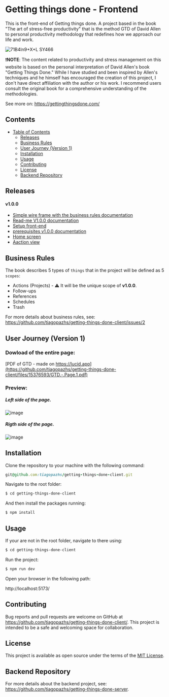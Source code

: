 # Getting things done - Frontend

This is the front-end of Getting things done.
A project based in the book "The art of stress-free productivity" that is the method GTD of David Allen to personal productivity methodology that redefines how we approach our life and work.

![71B4ln9+X+L _SY466_](https://github.com/tiagopazhs/getting-things-done-client/assets/81580990/20eb368c-dfc4-4163-8440-5a898d8869bc)


❗**NOTE**: The content related to productivity and stress management on this website is based on the personal interpretation of David Allen's book "Getting Things Done." While I have studied and been inspired by Allen's techniques and he himself has encouraged the creation of this project, I don't have direct affiliation with the author or his work. I recommend users consult the original book for a comprehensive understanding of the methodologies.

See more on: https://gettingthingsdone.com/


## Contents

- [Table of Contents](#table-of-contents)
  - [Releases](#releases)
  - [Business Rules](#business-rules)
  - [User Journey (Version 1)](#user-journey-version-1)
  - [Installation](#installation)
  - [Usage](#usage)
  - [Contributing](#contributing)
  - [License](#license)
  - [Backend Repository](#backend-repository)

## Releases

#### v1.0.0

- [Simple wire frame with the business rules documentation](https://github.com/tiagopazhs/getting-things-done-client/issues/3)
- [Read-me V1.0.0 documentation](https://github.com/tiagopazhs/getting-things-done-client/issues/6)
- [Setup front-end](https://github.com/tiagopazhs/getting-things-done-client/issues/5)
- [prerequisites v1.0.0 documentation](https://github.com/tiagopazhs/getting-things-done-client/issues/4)
- [Home screen](https://github.com/tiagopazhs/getting-things-done-client/issues/7)
- [Aaction view](https://github.com/tiagopazhs/getting-things-done-client/issues/8)

## Business Rules

The book describes 5 types of `things` that in the project will be defined as 5 `scopes`:
- Actions (Projects) - ⚠️ It will be the unique scope of **v1.0.0**.
- Follow-ups
- References
- Schedules
- Trash

For more details about business rules, see: https://github.com/tiagopazhs/getting-things-done-client/issues/2


## User Journey (Version 1)

### Dowload of the entire page:
[PDF of GTD - made on https://lucid.app](https://github.com/tiagopazhs/getting-things-done-client/files/15376593/GTD.-.Page.1.pdf)

### Preview:
##### Left side of the page.
![image](https://github.com/tiagopazhs/getting-things-done-client/assets/81580990/4496e1de-2bde-461c-8d1c-5f038ed65f21)


##### Rigth side of the page.
![image](https://github.com/tiagopazhs/getting-things-done-client/assets/81580990/f3cbd7ac-d4f6-4a62-a135-0234285b188e)

## Installation

Clone the repository to your machine with the following command:

```ruby
git@github.com:tiagopazhs/getting-things-done-client.git
```

Navigate to the root folder:

```bash
$ cd getting-things-done-client
```

And then install the packages running:

```bash
$ npm install
```

## Usage

If your are not in the root folder, navigate to there using:

```bash
$ cd getting-things-done-client
```

Run the project:

```bash
$ npm run dev
```

Open your browser in the following path:

http://localhost:5173/


## Contributing
Bug reports and pull requests are welcome on GitHub at https://github.com/tiagopazhs/getting-things-done-client/. This project is intended to be a safe and welcoming space for collaboration.

## License
This project is available as open source under the terms of the [MIT License](https://opensource.org/license/MIT).

## Backend Repository
For more details about the backend project, see: https://github.com/tiagopazhs/getting-things-done-server.
